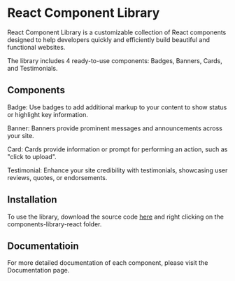 # React Component Library

React Component Library is a customizable collection of React components designed to help developers quickly and efficiently build beautiful and functional websites. 

The library includes 4 ready-to-use components: Badges, Banners, Cards, and Testimonials.

## Components

Badge: Use badges to add additional markup to your content to show status or highlight key information.

Banner: Banners provide prominent messages and announcements across your site.

Card: Cards provide information or prompt for performing an action, such as "click to upload".

Testimonial: Enhance your site credibility with testimonials, showcasing user reviews, quotes, or endorsements.

## Installation
To use the library, download the source code [here](https://github1s.com/mbonamensa/component-library/tree/main/src/components-library-react) and right clicking on the components-library-react folder.

## Documentatioin
For more detailed documentation of each component, please visit the Documentation page.